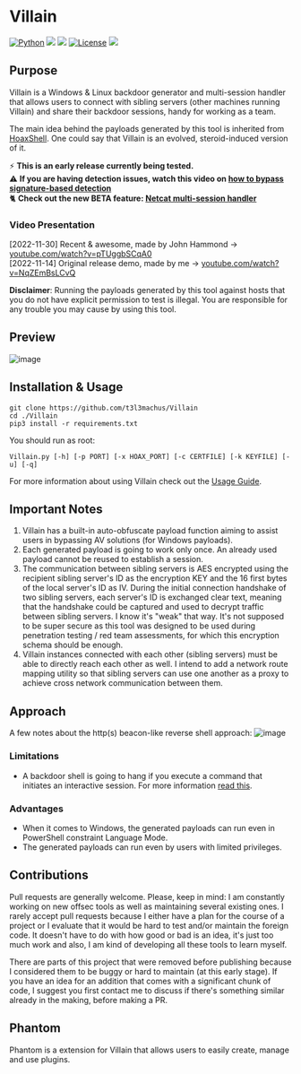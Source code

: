 # Villain
[![Python](https://img.shields.io/badge/Python-%E2%89%A5%203.6-yellow.svg)](https://www.python.org/) 
<img src="https://img.shields.io/badge/PowerShell-%E2%89%A5%20v3.0-blue">
<img src="https://img.shields.io/badge/Developed%20on-kali%20linux-blueviolet">
[![License](https://img.shields.io/badge/License-CC%20Attr--NonCommercial%204.0-red)](https://github.com/t3l3machus/Villain/blob/main/LICENSE.md)
<img src="https://img.shields.io/badge/Maintained%3F-Yes-96c40f">

## Purpose
Villain is a Windows & Linux backdoor generator and multi-session handler that allows users to connect with sibling servers (other machines running Villain) and share their backdoor sessions, handy for working as a team.  

The main idea behind the payloads generated by this tool is inherited from [HoaxShell](https://github.com/t3l3machus/hoaxshell). One could say that Villain is an evolved, steroid-induced version of it.

:zap: **This is an early release currently being tested.**  
⚠️ **If you are having detection issues, watch this video on [how to bypass signature-based detection](https://www.youtube.com/watch?v=FVbdZSGkzhs)**  
:cat2: **Check out the new BETA feature: [Netcat multi-session handler](https://www.youtube.com/watch?v=8cVyrBSy0zo)**

### Video Presentation
[2022-11-30] Recent & awesome, made by John Hammond -> [youtube.com/watch?v=pTUggbSCqA0](https://www.youtube.com/watch?v=pTUggbSCqA0)  
[2022-11-14] Original release demo, made by me -> [youtube.com/watch?v=NqZEmBsLCvQ](https://www.youtube.com/watch?v=NqZEmBsLCvQ)


**Disclaimer**: Running the payloads generated by this tool against hosts that you do not have explicit permission to test is illegal. You are responsible for any trouble you may cause by using this tool.

## Preview
![image](https://user-images.githubusercontent.com/75489922/201544082-e1233421-f319-47b5-9e5e-d95647026dc0.png)

## Installation & Usage
```
git clone https://github.com/t3l3machus/Villain
cd ./Villain
pip3 install -r requirements.txt
```
You should run as root:
```
Villain.py [-h] [-p PORT] [-x HOAX_PORT] [-c CERTFILE] [-k KEYFILE] [-u] [-q]
```
For more information about using Villain check out the [Usage Guide](https://github.com/t3l3machus/Villain/blob/main/Usage_Guide.md).

## Important Notes
1. Villain has a built-in auto-obfuscate payload function aiming to assist users in bypassing AV solutions (for Windows payloads). 
2. Each generated payload is going to work only once. An already used payload cannot be reused to establish a session.
3. The communication between sibling servers is AES encrypted using the recipient sibling server's ID as the encryption KEY and the 16 first bytes of the local server's ID as IV. During the initial connection handshake of two sibling servers, each server's ID is exchanged clear text, meaning that the handshake could be captured and used to decrypt traffic between sibling servers. I know it's "weak" that way. It's not supposed to be super secure as this tool was designed to be used during penetration testing / red team assessments, for which this encryption schema should be enough.
4. Villain instances connected with each other (sibling servers) must be able to directly reach each other as well. I intend to add a network route mapping utility so that sibling servers can use one another as a proxy to achieve cross network communication between them.

## Approach
A few notes about the http(s) beacon-like reverse shell approach:
![image](https://user-images.githubusercontent.com/75489922/201542083-68280123-6ea0-4653-b129-3124ad9bb041.png)

### Limitations
 - A backdoor shell is going to hang if you execute a command that initiates an interactive session. For more information [read this](https://github.com/t3l3machus/hoaxshell#Limitations).
### Advantages
 - When it comes to Windows, the generated payloads can run even in PowerShell constraint Language Mode.
 - The generated payloads can run even by users with limited privileges.

## Contributions
Pull requests are generally welcome. Please, keep in mind: I am constantly working on new offsec tools as well as maintaining several existing ones. I rarely accept pull requests because I either have a plan for the course of a project or I evaluate that it would be hard to test and/or maintain the foreign code. It doesn't have to do with how good or bad is an idea, it's just too much work and also, I am kind of developing all these tools to learn myself.

There are parts of this project that were removed before publishing because I considered them to be buggy or hard to maintain (at this early stage).
If you have an idea for an addition that comes with a significant chunk of code, I suggest you first contact me to discuss if there's something similar already in the making, before making a PR. 


## Phantom
Phantom is a extension for Villain that allows users to easily create,
 manage and use plugins.

